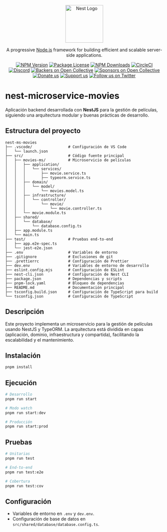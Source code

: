 <p align="center">
  <a href="http://nestjs.com/" target="blank"><img src="https://nestjs.com/img/logo-small.svg" width="120" alt="Nest Logo" /></a>
</p>

[circleci-image]: https://img.shields.io/circleci/build/github/nestjs/nest/master?token=abc123def456
[circleci-url]: https://circleci.com/gh/nestjs/nest

  <p align="center">A progressive <a href="http://nodejs.org" target="_blank">Node.js</a> framework for building efficient and scalable server-side applications.</p>
    <p align="center">
<a href="https://www.npmjs.com/~nestjscore" target="_blank"><img src="https://img.shields.io/npm/v/@nestjs/core.svg" alt="NPM Version" /></a>
<a href="https://www.npmjs.com/~nestjscore" target="_blank"><img src="https://img.shields.io/npm/l/@nestjs/core.svg" alt="Package License" /></a>
<a href="https://www.npmjs.com/~nestjscore" target="_blank"><img src="https://img.shields.io/npm/dm/@nestjs/common.svg" alt="NPM Downloads" /></a>
<a href="https://circleci.com/gh/nestjs/nest" target="_blank"><img src="https://img.shields.io/circleci/build/github/nestjs/nest/master" alt="CircleCI" /></a>
<a href="https://discord.gg/G7Qnnhy" target="_blank"><img src="https://img.shields.io/badge/discord-online-brightgreen.svg" alt="Discord"/></a>
<a href="https://opencollective.com/nest#backer" target="_blank"><img src="https://opencollective.com/nest/backers/badge.svg" alt="Backers on Open Collective" /></a>
<a href="https://opencollective.com/nest#sponsor" target="_blank"><img src="https://opencollective.com/nest/sponsors/badge.svg" alt="Sponsors on Open Collective" /></a>
  <a href="https://paypal.me/kamilmysliwiec" target="_blank"><img src="https://img.shields.io/badge/Donate-PayPal-ff3f59.svg" alt="Donate us"/></a>
    <a href="https://opencollective.com/nest#sponsor"  target="_blank"><img src="https://img.shields.io/badge/Support%20us-Open%20Collective-41B883.svg" alt="Support us"></a>
  <a href="https://twitter.com/nestframework" target="_blank"><img src="https://img.shields.io/twitter/follow/nestframework.svg?style=social&label=Follow" alt="Follow us on Twitter"></a>
</p>
  <!--[![Backers on Open Collective](https://opencollective.com/nest/backers/badge.svg)](https://opencollective.com/nest#backer)
  [![Sponsors on Open Collective](https://opencollective.com/nest/sponsors/badge.svg)](https://opencollective.com/nest#sponsor)-->

# nest-microservice-movies

Aplicación backend desarrollada con **NestJS** para la gestión de películas, siguiendo una arquitectura modular y buenas prácticas de desarrollo.

## Estructura del proyecto

```
nest-ms-movies
├── .vscode/                # Configuración de VS Code
│   └── launch.json
├── src/                    # Código fuente principal
│   ├── movies-ms/          # Microservicio de películas
│   │   ├── application/
│   │   │   └── services/
│   │   │       ├── movie.service.ts
│   │   │       ├── typeorm.service.ts
│   │   ├── domain/
│   │   │   └── model/
│   │   │       └── movies.model.ts
│   │   ├── infrastructure/
│   │   │   └── controller/
│   │   │       └── movie/
│   │   │           └── movie.controller.ts
│   │   └── movie.module.ts
│   ├── shared/
│   │   └── database/
│   │       └── database.config.ts
│   ├── app.module.ts
│   └── main.ts
├── test/                   # Pruebas end-to-end
│   ├── app.e2e-spec.ts
│   └── jest-e2e.json
├── .env                    # Variables de entorno
├── .gitignore              # Exclusiones de git
├── .prettierrc             # Configuración de Prettier
├── dev.env                 # Variables de entorno de desarrollo
├── eslint.config.mjs       # Configuración de ESLint
├── nest-cli.json           # Configuración de Nest CLI
├── package.json            # Dependencias y scripts
├── pnpm-lock.yaml          # Bloqueo de dependencias
├── README.md               # Documentación principal
├── tsconfig.build.json     # Configuración de TypeScript para build
└── tsconfig.json           # Configuración de TypeScript
```

## Descripción

Este proyecto implementa un microservicio para la gestión de películas usando NestJS y TypeORM. La arquitectura está dividida en capas (aplicación, dominio, infraestructura y compartida), facilitando la escalabilidad y el mantenimiento.

## Instalación

```bash
pnpm install
```

## Ejecución

```bash
# Desarrollo
pnpm run start

# Modo watch
pnpm run start:dev

# Producción
pnpm run start:prod
```

## Pruebas

```bash
# Unitarias
pnpm run test

# End-to-end
pnpm run test:e2e

# Cobertura
pnpm run test:cov
```

## Configuración

- Variables de entorno en `.env` y `dev.env`.
- Configuración de base de datos en `src/shared/database/database.config.ts`.
